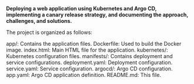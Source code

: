 **Deploying a web application using Kubernetes and Argo CD, implementing a canary release strategy, and documenting the approach, challenges, and solutions.**

The project is organized as follows:

app/: Contains the application files.
		Dockerfile: Used to build the Docker image.
		index.html: Main HTML file for the application.
kubernetes/: Kubernetes configuration files.
		manifests/: Contains deployment and service configurations.
				deployment.yaml: Deployment configuration.
				service.yaml: Service configuration.
		argocd/: Argo CD configuration.
		app.yaml: Argo CD application definition.
README.md: This file.
